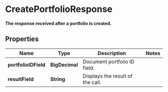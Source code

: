 

# CreatePortfolioResponse

#### The response received after a portfolio is created.

## Properties

Name | Type | Description | Notes
------------ | ------------- | ------------- | -------------
**portfolioIDField** | **BigDecimal** | Document portfolio ID field. | 
**resultField** | **String** | Displays the result of the call. | 



